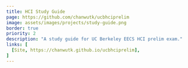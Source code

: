 ```yaml
---
title: HCI Study Guide
page: https://github.com/chanwutk/ucbhciprelim
image: assets/images/projects/study-guide.png
border: true
priority: 2
description: "A study guide for UC Berkeley EECS HCI prelim exam."
links: [
  [Site, https://chanwutk.github.io/ucbhciprelim],
]
---
```

